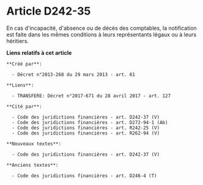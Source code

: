 # Article D242-35

En cas d'incapacité, d'absence ou de décès des comptables, la notification est faite dans les mêmes conditions à leurs
représentants légaux ou à leurs héritiers.

**Liens relatifs à cet article**

	**Créé par**:

	  - Décret n°2013-268 du 29 mars 2013 - art. 61

	**Liens**:

	  - TRANSFERE: Décret n°2017-671 du 28 avril 2017 - art. 127

	**Cité par**:

	  - Code des juridictions financières - art. D242-37 (V)
	  - Code des juridictions financières - art. D272-94-1 (Ab)
	  - Code des juridictions financières - art. R242-25 (V)
	  - Code des juridictions financières - art. R262-94 (V)

	**Nouveaux textes**:

	  - Code des juridictions financières - art. D242-37 (V)

	**Anciens textes**:

	  - Code des juridictions financières - art. D246-4 (T)
